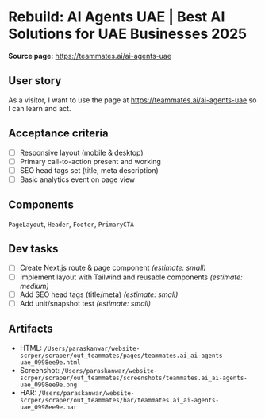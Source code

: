 # Rebuild: AI Agents UAE | Best AI Solutions for UAE Businesses 2025

**Source page:** https://teammates.ai/ai-agents-uae

## User story
As a visitor, I want to use the page at https://teammates.ai/ai-agents-uae so I can learn and act.

## Acceptance criteria
- [ ] Responsive layout (mobile & desktop)
- [ ] Primary call-to-action present and working
- [ ] SEO head tags set (title, meta description)
- [ ] Basic analytics event on page view

## Components
`PageLayout`, `Header`, `Footer`, `PrimaryCTA`

## Dev tasks
- [ ] Create Next.js route & page component _(estimate: small)_
- [ ] Implement layout with Tailwind and reusable components _(estimate: medium)_
- [ ] Add SEO head tags (title/meta) _(estimate: small)_
- [ ] Add unit/snapshot test _(estimate: small)_

## Artifacts
- HTML: `/Users/paraskanwar/website-scrper/scraper/out_teammates/pages/teammates.ai_ai-agents-uae_0998ee9e.html`
- Screenshot: `/Users/paraskanwar/website-scrper/scraper/out_teammates/screenshots/teammates.ai_ai-agents-uae_0998ee9e.png`
- HAR: `/Users/paraskanwar/website-scrper/scraper/out_teammates/har/teammates.ai_ai-agents-uae_0998ee9e.har`

